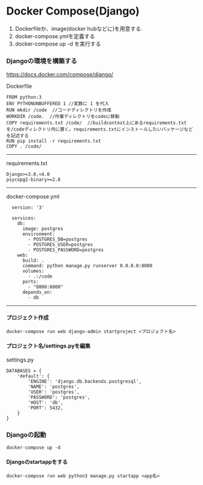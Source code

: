# Docker Compose(Django)
1. Dockerfileか、image(docker hubなどに)を用意する.
2. docker-compose.ymlを定義する
3. docker-compose up -d を実行する

### Djangoの環境を構築する
https://docs.docker.com/compose/django/

Dockerfile
```
FROM python:3
ENV PYTHONUNBUFFERED 1 //変数に 1 を代入
RUN mkdir /code  //コードディレクトリを作成
WORKDIR /code.  //作業ディレクトリをcodeに移動
COPY requirements.txt /code/  //buildcontext上にあるrequirements.txtを/codeディレクトリ内に置く。requirements.txtにインストールしたいパッケージなどを記述する
RUN pip install -r requirements.txt 
COPY . /code/
```
---
requirements.txt
```
Django>=3.0,<4.0
psycopg2-binary>=2.8
```
---
docker-compose.yml
```
  version: '3'
    
  services:
    db:
      image: postgres
      environment:
        - POSTGRES_DB=postgres
        - POSTGRES_USER=postgres
        - POSTGRES_PASSWORD=postgres
    web:
      build: .
      command: python manage.py runserver 0.0.0.0:8000
      volumes:
        - .:/code
      ports:
        - "8000:8000"
      depends_on:
        - db
```
---
#### プロジェクト作成
```
docker-compose run web django-admin startproject <プロジェクト名>
```

#### プロジェクト名/settings.pyを編集
settings.py
```
DATABASES = {
    'default': {
        'ENGINE': 'django.db.backends.postgresql',
        'NAME': 'postgres',
        'USER': 'postgres',
        'PASSWORD': 'postgres',
        'HOST': 'db',
        'PORT': 5432,
    }
}
```

### Djangoの起動
```
docker-compose up -d 
```

#### Djangoのstartappをする
```
docker-compose run web python3 manage.py startapp <app名>
```